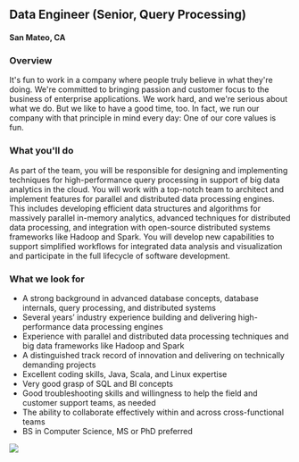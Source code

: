 ## Data Engineer (Senior, Query Processing)
#### San Mateo, CA

### Overview
It's fun to work in a company where people truly believe in what they're doing. We're committed to bringing passion and customer focus to the business of enterprise applications. We work hard, and we're serious about what we do. But we like to have a good time, too. In fact, we run our company with that principle in mind every day: One of our core values is fun.

### What you'll do
As part of the team, you will be responsible for designing and implementing techniques for high-performance query processing in support of big data analytics in the cloud.  You will work with a top-notch team to architect and implement features for parallel and distributed data processing engines.  This includes developing efficient data structures and algorithms for massively parallel in-memory analytics, advanced techniques for distributed data processing, and integration with open-source distributed systems frameworks like Hadoop and Spark. You will develop new capabilities to support simplified workflows for integrated data analysis and visualization and participate in the full lifecycle of software development.

### What we look for
+	A strong background in advanced database concepts, database internals, query processing, and distributed systems
+	Several years’ industry experience building and delivering high-performance data processing engines
+	Experience with parallel and distributed data processing techniques and big data frameworks like Hadoop and Spark
+	A distinguished track record of innovation and delivering on technically demanding projects
+	Excellent coding skills, Java, Scala, and Linux expertise
+	Very good grasp of SQL and BI concepts
+	Good troubleshooting skills and willingness to help the field and customer support teams, as needed
+	The ability to collaborate effectively within and across cross-functional teams
+	BS in Computer Science, MS or PhD preferred


[<img src='https://dabuttonfactory.com/button.png?t=Learn+More&f=Calibri-Bold&ts=24&tc=fff&hp=20&vp=8&c=5&bgt=unicolored&bgc=29aafe'>](https://letsrockit.co/jobs/v29ya2rheq-data-engineer-senior-query-processing)

